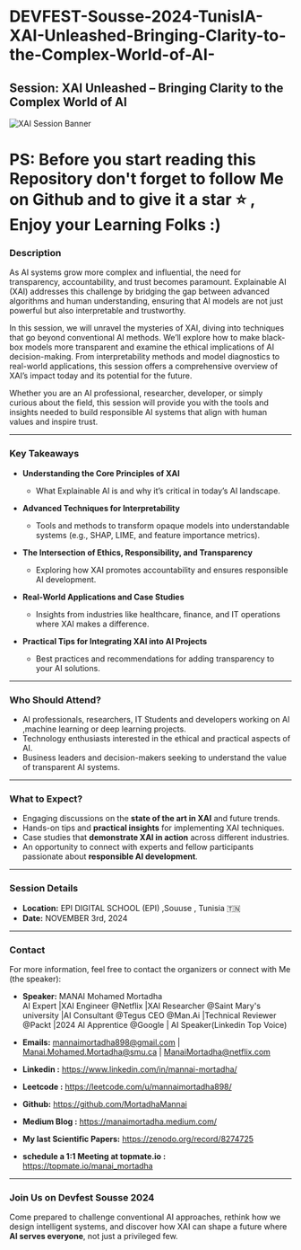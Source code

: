 # DEVFEST-Sousse-2024-TunisIA-XAI-Unleashed-Bringing-Clarity-to-the-Complex-World-of-AI-
    
## Session: **XAI Unleashed – Bringing Clarity to the Complex World of AI**  


![XAI Session Banner](https://encrypted-tbn0.gstatic.com/images?q=tbn:ANd9GcRt3ohsqbbrpav9UrrvClxENWci0NR6eXpJkA&s)



# PS: Before you start reading this Repository don't forget to follow Me on Github and to give it a star  ⭐️  , Enjoy your Learning Folks :) 

### **Description**  
As AI systems grow more complex and influential, the need for transparency, accountability, and trust becomes paramount. Explainable AI (XAI) addresses this challenge by bridging the gap between advanced algorithms and human understanding, ensuring that AI models are not just powerful but also interpretable and trustworthy.  

In this session, we will unravel the mysteries of XAI, diving into techniques that go beyond conventional AI methods. We’ll explore how to make black-box models more transparent and examine the ethical implications of AI decision-making. From interpretability methods and model diagnostics to real-world applications, this session offers a comprehensive overview of XAI’s impact today and its potential for the future.  

Whether you are an AI professional, researcher, developer, or simply curious about the field, this session will provide you with the tools and insights needed to build responsible AI systems that align with human values and inspire trust.  

---

### **Key Takeaways**  
- **Understanding the Core Principles of XAI**  
   - What Explainable AI is and why it’s critical in today’s AI landscape.  

- **Advanced Techniques for Interpretability**  
   - Tools and methods to transform opaque models into understandable systems (e.g., SHAP, LIME, and feature importance metrics).  

- **The Intersection of Ethics, Responsibility, and Transparency**  
   - Exploring how XAI promotes accountability and ensures responsible AI development.  

- **Real-World Applications and Case Studies**  
   - Insights from industries like healthcare, finance, and IT operations where XAI makes a difference.  

- **Practical Tips for Integrating XAI into AI Projects**  
   - Best practices and recommendations for adding transparency to your AI solutions.  

---

### **Who Should Attend?**  
- AI professionals, researchers, IT Students and developers working on AI ,machine learning or deep learning projects.  
- Technology enthusiasts interested in the ethical and practical aspects of AI.  
- Business leaders and decision-makers seeking to understand the value of transparent AI systems.  

---

### **What to Expect?**  
- Engaging discussions on the **state of the art in XAI** and future trends.  
- Hands-on tips and **practical insights** for implementing XAI techniques.  
- Case studies that **demonstrate XAI in action** across different industries.  
- An opportunity to connect with experts and fellow participants passionate about **responsible AI development**.  

---

### **Session Details**  
- **Location:** EPI DIGITAL SCHOOL (EPI) ,Souuse , Tunisia 🇹🇳   
- **Date:** NOVEMBER 3rd, 2024
---

### **Contact**  
For more information, feel free to contact the organizers or connect with Me (the speaker):  

- **Speaker:** MANAI Mohamed Mortadha  
AI Expert |XAI Engineer @Netflix |XAI Researcher @Saint Mary's university |AI Consultant @Tegus
CEO @Man.Ai |Technical Reviewer @Packt |2024 AI Apprentice @Google | AI Speaker(Linkedin Top Voice)

- **Emails:** mannaimortadha898@gmail.com | Manai.Mohamed.Mortadha@smu.ca | ManaiMortadha@netflix.com
- **Linkedin :** https://www.linkedin.com/in/mannai-mortadha/
- **Leetcode :** https://leetcode.com/u/mannaimortadha898/
- **Github:** https://github.com/MortadhaMannai 
- **Medium Blog :** https://manaimortadha.medium.com/ 
- **My last Scientific Papers:** https://zenodo.org/record/8274725
- **schedule a 1:1 Meeting at topmate.io :** https://topmate.io/manai_mortadha

---


### **Join Us on Devfest Sousse 2024**  
Come prepared to challenge conventional AI approaches, rethink how we design intelligent systems, and discover how XAI can shape a future where **AI serves everyone**, not just a privileged few.  


